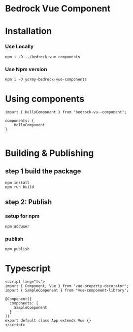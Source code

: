 # Bedrock Vue Component

# Installation

### Use Locally

```
npm i -D ../bedrock-vue-components
```

### Use Npm version

```
npm i -D yormy-bedrock-vue-components
```

# Using components

```
import { HelloComponent } from "bedrock-vu--component";

components: {
    HelloComponent
}
  
```

# Building & Publishing

## step 1 build the package

```
npm install
npm run build
```

## step 2: Publish

### setup for npm

``` 
npm adduser
```

### publish

```
npm publish
```

# Typescript

``` 
<script lang="ts">
import { Component, Vue } from "vue-property-decorator";
import { SampleComponent } from "vue-component-library";

@Component({
  components: {
    SampleComponent
  }
})
export default class App extends Vue {}
</script>
```
